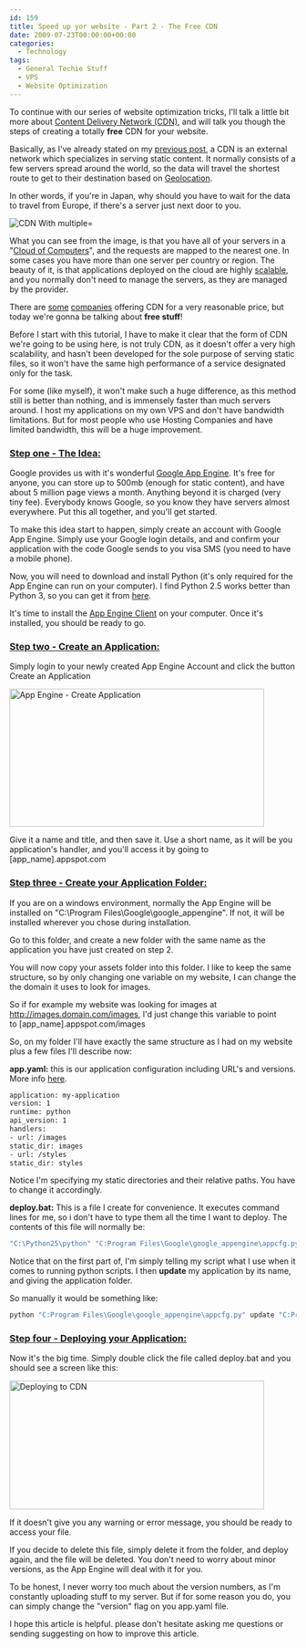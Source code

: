 ```yaml
---
id: 159
title: Speed up yor website - Part 2 - The Free CDN
date: 2009-07-23T00:00:00+00:00
categories:
  - Technology
tags:
  - General Techie Stuff
  - VPS
  - Website Optimization
---
```

To continue with our series of website optimization tricks, I'll talk a little bit more about <a title="Content Delivery Network" href="http://en.wikipedia.org/wiki/Content_delivery_network" target="_blank">Content Delivery Network (CDN)</a>, and will talk you though the steps of creating a totally **free** CDN for your website.
  
Basically, as I've already stated on my <a title="Speed up your website - Part 1" href="https://www.placona.co.uk/160/general-techie-stuff/speed-up-yor-website-part-1/" target="_self">previous post</a>, a CDN is an external network which specializes in serving static content. It normally consists of a few servers spread around the world, so the data will travel the shortest route to get to their destination based on <a title="Wikipedia - Geolocation" href="http://en.wikipedia.org/wiki/Geolocation" target="_blank">Geolocation</a>.
  
In other words, if you're in Japan, why should you have to wait for the data to travel from Europe, if there's a server just next door to you.

![CDN With multiple=](http://files.placona.co.uk/cdn/mockup3.png)

What you can see from the image, is that you have all of your servers in a "<a title="Wikipedia - Cloud Computing" href="http://en.wikipedia.org/wiki/Cloud_computing" target="_blank">Cloud of Computers</a>", and the requests are mapped to the nearest one. In some cases you have more than one server per country or region. The beauty of it, is that applications deployed on the cloud are highly <a title="Wikipedia - Scalability" href="http://en.wikipedia.org/wiki/Scalability" target="_blank">scalable</a>, and you normally don't need to manage the servers, as they are managed by the provider.
  
There are <a title="Amazon S3" href="http://aws.amazon.com/s3/" target="_blank">some</a> <a title="Edgecast CDN" href="http://www.edgecast.com/services/content-delivery/" target="_blank">companies</a> offering CDN for a very reasonable price, but today we're gonna be talking about **free stuff**!
  
Before I start with this tutorial, I have to make it clear that the form of CDN we're going to be using here, is not truly CDN, as it doesn't offer a very high scalability, and hasn't been developed for the sole purpose of serving static files, so it won't have the same high performance of a service designated only for the task.
  
For some (like myself), it won't make such a huge difference, as this method still is better than nothing, and is immensely faster than much servers around. I host my applications on my own VPS and don't have bandwidth limitations. But for most people who use Hosting Companies and have limited bandwidth, this will be a huge improvement.

### <span style="text-decoration: underline;">Step one - The Idea:</span>

Google provides us with it's wonderful <a title="Google App Engine" href="https://developers.google.com/appengine/" target="_blank">Google App Engine</a>. It's free for anyone, you can store up to 500mb (enough for static content), and have about 5 million page views a month. Anything beyond it is charged (very tiny fee). Everybody knows Google, so you know they have servers almost everywhere. Put this all together, and you'll get started.
  
To make this idea start to happen, simply create an account with Google App Engine. Simply use your Google login details, and and confirm your application with the code Google sends to you visa SMS (you need to have a mobile phone).
  
Now, you will need to download and install Python (it's only required for the App Engine can run on your computer). I find Python 2.5 works better than Python 3, so you can get it from <a title="Python 2.5" href="http://www.python.org/download/releases/2.5.4/" target="_blank">here</a>.
  
It's time to install the <a title="App Engine Install" href="https://developers.google.com/appengine/downloads" target="_blank">App Engine Client</a> on your computer. Once it's installed, you should be ready to go.

<h3 style="font-size: 1.17em;">
  <span style="text-decoration: underline;">Step two - Create an Application:</span>
</h3>

Simply login to your newly created App Engine Account and click the button Create an Application

<img src="http://files.placona.co.uk/cdn/create_application_small.JPG" alt="App Engine - Create Application" width="447" height="242" />
  
Give it a name and title, and then save it. Use a short name, as it will be you application's handler, and you'll access it by going to [app_name].appspot.com

<h3 style="font-size: 1.17em;">
  <span style="text-decoration: underline;">Step three - Create your Application Folder:</span>
</h3>

If you are on a windows environment, normally the App Engine will be installed on "C:\Program Files\Google\google_appengine". If not, it will be installed wherever you chose during installation.

Go to this folder, and create a new folder with the same name as the application you have just created on step 2.

You will now copy your assets folder into this folder. I like to keep the same structure, so by only changing one variable on my website, I can change the the domain it uses to look for images.

So if for example my website was looking for images at http://images.domain.com/images, I'd just change this variable to point to [app_name].appspot.com/images

So, on my folder I'll have exactly the same structure as I had on my website plus a few files I'll describe now:
  
**app.yaml:** this is our application configuration including URL's and versions. More info <a title="App.yaml" href="https://developers.google.com/appengine/docs/python/config/appconfig" target="_blank">here</a>.

```bash
application: my-application
version: 1
runtime: python
api_version: 1
handlers:
- url: /images
static_dir: images
- url: /styles
static_dir: styles
```

Notice I'm specifying my static directories and their relative paths. You have to change it accordingly.

**deploy.bat:** This is a file I create for convenience. It executes command lines for me, so i don't have to type them all the time I want to deploy. The contents of this file will normally be:

```bash
"C:\Python25\python" "C:Program Files\Google\google_appengine\appcfg.py" update "C:Program Files\Google\google_appengine\[app_name]"
```

Notice that on the first part of, I'm simply telling my script what I use when it comes to running python scripts. I then **update** my application by its name, and giving the application folder.

So manually it would be something like:

```bash
python "C:Program Files\Google\google_appengine\appcfg.py" update "C:Program Files\Google\google_appengine\[app_name]"
```

<h3 style="font-size: 1.17em;">
  <span style="text-decoration: underline;">Step four - Deploying your Application:</span>
</h3>

Now it's the big time. Simply double click the file called deploy.bat and you should see a screen like this:
  
<img src="http://files.placona.co.uk/cdn/deploy_application_small.JPG" alt="Deploying to CDN" width="447" height="226" />

If it doesn't give you any warning or error message, you should be ready to access your file.

If you decide to delete this file, simply delete it from the folder, and deploy again, and the file will be deleted. You don't need to worry about minor versions, as the App Engine will deal with it for you.

To be honest, I never worry too much about the version numbers, as I'm constantly uploading stuff to my server. But if for some reason you do, you can simply change the "version" flag on you app.yaml file.

I hope this article is helpful. please don't hesitate asking me questions or sending suggesting on how to improve this article.
